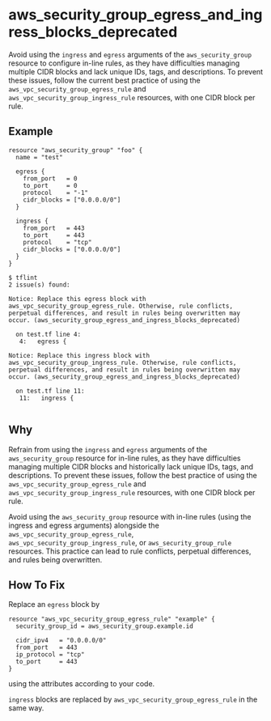 # aws_security_group_egress_and_ingress_blocks_deprecated

Avoid using the `ingress` and `egress` arguments of the `aws_security_group` resource to configure in-line rules, as they have difficulties managing multiple CIDR blocks and lack unique IDs, tags, and descriptions. To prevent these issues, follow the current best practice of using the `aws_vpc_security_group_egress_rule` and `aws_vpc_security_group_ingress_rule` resources, with one CIDR block per rule.

## Example

```hcl
resource "aws_security_group" "foo" {
  name = "test"

  egress {
    from_port   = 0
    to_port     = 0
    protocol    = "-1"
    cidr_blocks = ["0.0.0.0/0"]
  }

  ingress {
    from_port   = 443
    to_port     = 443
    protocol    = "tcp"
    cidr_blocks = ["0.0.0.0/0"]
  }
}
```

```
$ tflint
2 issue(s) found:

Notice: Replace this egress block with aws_vpc_security_group_egress_rule. Otherwise, rule conflicts, perpetual differences, and result in rules being overwritten may occur. (aws_security_group_egress_and_ingress_blocks_deprecated)

  on test.tf line 4:
   4:   egress {
   
Notice: Replace this ingress block with aws_vpc_security_group_ingress_rule. Otherwise, rule conflicts, perpetual differences, and result in rules being overwritten may occur. (aws_security_group_egress_and_ingress_blocks_deprecated)

  on test.tf line 11:
   11:   ingress {
   
```

## Why

Refrain from using the `ingress` and `egress` arguments of the `aws_security_group` resource for in-line rules, as they have difficulties managing multiple CIDR blocks and historically lack unique IDs, tags, and descriptions. To prevent these issues, follow the best practice of using the `aws_vpc_security_group_egress_rule` and `aws_vpc_security_group_ingress_rule` resources, with one CIDR block per rule.

Avoid using the `aws_security_group` resource with in-line rules (using the ingress and egress arguments) alongside the `aws_vpc_security_group_egress_rule`, `aws_vpc_security_group_ingress_rule`, or `aws_security_group_rule` resources. This practice can lead to rule conflicts, perpetual differences, and rules being overwritten.

## How To Fix

Replace an `egress` block by

```hcl
resource "aws_vpc_security_group_egress_rule" "example" {
  security_group_id = aws_security_group.example.id

  cidr_ipv4   = "0.0.0.0/0"
  from_port   = 443
  ip_protocol = "tcp"
  to_port     = 443
}
```

using the attributes according to your code.

`ingress` blocks are replaced by `aws_vpc_security_group_egress_rule` in the same way.
